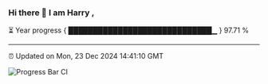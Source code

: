 ### Hi there 👋 I am Harry , 

⏳ Year progress { █████████████████████████████▁ } 97.71 %

---

⏰ Updated on Mon, 23 Dec 2024 14:41:10 GMT

![Progress Bar CI](https://github.com/duykhang68/duykhang68/workflows/Progress%20Bar%20CI/badge.svg)
